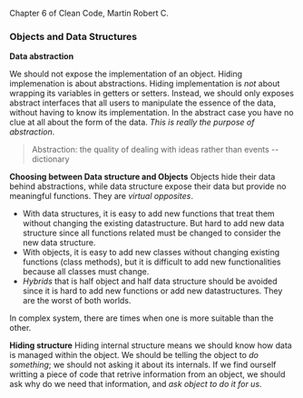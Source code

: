 Chapter 6 of Clean Code, Martin Robert C.

### Objects and Data Structures

**Data abstraction**

We should not expose the implementation of an object. Hiding implemenation is about abstractions. Hiding implementation is *not* about wrapping its variables in getters or setters. Instead, we should only exposes abstract interfaces that all users to manipulate the essence of the data, without having to know its implementation. In the abstract case you have no clue at all about the form of the data. *This is really the purpose of abstraction*.
>Abstraction: the quality of dealing with ideas rather than events -- dictionary

**Choosing between Data structure and Objects**
Objects hide their data behind abstractions, while data structure expose their data but provide no meaningful functions. They are *virtual opposites*.
- With data structures, it is easy to add new functions that treat them without changing the existing datastructure. But hard to add new data structure since all functions related must be changed to consider the new data structure.
- With objects, it is easy to add new classes without changing existing functions (class methods), but it is difficult to add new functionalities because all classes must change.
- *Hybrids* that is half object and half data structure should be avoided since it is hard to add new functions or add new datastructures. They are the worst of both worlds.

In complex system, there are times when one is more suitable than the other. 

**Hiding structure**
Hiding internal structure means we should know how data is managed within the object. We should be telling the object to *do something*; we should not asking it about its internals. 
If we find ourself writting a piece of code that retrive information from an object, we should ask why do we need that information, and *ask object to do it for us*.

